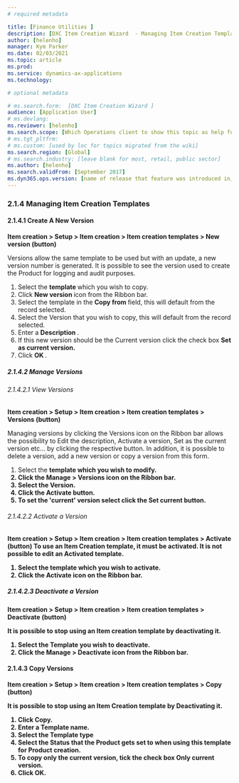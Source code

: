 ```yaml
---
# required metadata

title: [Finance Utilities ]
description: [DXC Item Creation Wizard  - Managing Item Creation Template]
author: [helenho]
manager: Kym Parker
ms.date: 02/03/2021
ms.topic: article
ms.prod: 
ms.service: dynamics-ax-applications
ms.technology: 

# optional metadata

# ms.search.form:  [DXC Item Creation Wizard ]
audience: [Application User]
# ms.devlang: 
ms.reviewer: [helenho]
ms.search.scope: [Which Operations client to show this topic as help for, to be set by content strategist, see list here: https://microsoft.sharepoint.com/teams/DynDoc/_layouts/15/WopiFrame.aspx?sourcedoc={23419e1c-eb64-42e9-aa9b-79875b428718}&action=edit&wd=target%28Core%20Dynamics%20AX%20CP%20requirements%2Eone%7C4CC185C0%2DEFAA%2D42CD%2D94B9%2D8F2A45E7F61A%2FVersions%20list%20for%20docs%20topics%7CC14BE630%2D5151%2D49D6%2D8305%2D554B5084593C%2F%29]
# ms.tgt_pltfrm: 
# ms.custom: [used by loc for topics migrated from the wiki]
ms.search.region: [Global]
# ms.search.industry: [leave blank for most, retail, public sector]
ms.author: [helenho]
ms.search.validFrom: [September 2017]
ms.dyn365.ops.version: [name of release that feature was introduced in, see list here: https://microsoft.sharepoint.com/teams/DynDoc/_layouts/15/WopiFrame.aspx?sourcedoc={23419e1c-eb64-42e9-aa9b-79875b428718}&action=edit&wd=target%28Core%20Dynamics%20AX%20CP%20requirements%2Eone%7C4CC185C0%2DEFAA%2D42CD%2D94B9%2D8F2A45E7F61A%2FVersions%20list%20for%20docs%20topics%7CC14BE630%2D5151%2D49D6%2D8305%2D554B5084593C%2F%29]
---
```


### 2.1.4	Managing Item Creation Templates
#### 2.1.4.1	Create A New Version

<b>Item creation > Setup > Item creation > Item creation templates > New version (button) </b>

Versions allow the same template to be used but with an update, a new version number is generated.  It is possible to see the version used to create the Product for logging and audit purposes. 

1.	Select the <b> template </b> which you wish to copy.
2.	Click <b> New version </b> icon from the Ribbon bar.
3.	Select the template in the <b> Copy from </b> field, this will default from the record selected.
4.	Select the Version that you wish to copy, this will default from the record selected.
5.	Enter a <b> Description </b>.
6.	If this new version should be the Current version click the check box <b> Set as current version. </b>
7.	Click <b> OK </b>.

##### 2.1.4.2	 Manage Versions
###### 2.1.4.2.1	View Versions

<b> Item creation > Setup > Item creation > Item creation templates > Versions (button) </b>

Managing versions by clicking the Versions icon on the Ribbon bar allows the possibility to Edit the description, Activate a version, Set as the current version etc… by clicking the respective button. In addition, it is possible to delete a version, add a new version or copy a version from this form.

1.	Select the <b> template <b> which you wish to modify.
2.	Click the <b> Manage > Versions </b> icon on the Ribbon bar.
3.	Select the <b> Version. </b>
4.	Click the <b> Activate </b> button.
5.	To set the 'current' version select click the <b> Set current </b> button.

###### 2.1.4.2.2	Activate a Version
<b> Item creation > Setup > Item creation > Item creation templates > Activate (button) </b>
To use an Item Creation template, it must be activated. It is not possible to edit an Activated template.

1.	Select the <b> template </b> which you wish to activate.
2.	Click the <b> Activate </b> icon on the Ribbon bar.

##### 2.1.4.2.3	Deactivate a Version
<b> Item creation > Setup > Item creation > Item creation templates > Deactivate (button) </b>

It is possible to stop using an Item creation template by deactivating it.
1.	Select the <b> Template </b> you wish to deactivate.
2.	Click the <b> Manage > Deactivate </b> icon from the Ribbon bar.

#### 2.1.4.3	 Copy Versions
<b> Item creation > Setup > Item creation > Item creation templates > Copy (button) </b>

It is possible to stop using an Item Creation template by Deactivating it.
1.	Click <b> Copy. </b>
2.	Enter a <b> Template </b> name. 
3.	Select the <b> Template type </b> 
4.	Select the <b> Status </b> that the Product gets set to when using this template for Product creation.
5.	To copy only the current version, tick the check box <b> Only current version. </b>
6.	Click <b> OK. </b> 
